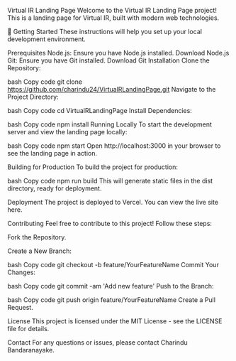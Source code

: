 Virtual IR Landing Page
Welcome to the Virtual IR Landing Page project! This is a landing page for Virtual IR, built with modern web technologies.

🚀 Getting Started
These instructions will help you set up your local development environment.

Prerequisites
Node.js: Ensure you have Node.js installed. Download Node.js
Git: Ensure you have Git installed. Download Git
Installation
Clone the Repository:

bash
Copy code
git clone https://github.com/charindu24/VirtualRLandingPage.git
Navigate to the Project Directory:

bash
Copy code
cd VirtualRLandingPage
Install Dependencies:

bash
Copy code
npm install
Running Locally
To start the development server and view the landing page locally:

bash
Copy code
npm start
Open http://localhost:3000 in your browser to see the landing page in action.

Building for Production
To build the project for production:

bash
Copy code
npm run build
This will generate static files in the dist directory, ready for deployment.

Deployment
The project is deployed to Vercel. You can view the live site here.

Contributing
Feel free to contribute to this project! Follow these steps:

Fork the Repository.

Create a New Branch:

bash
Copy code
git checkout -b feature/YourFeatureName
Commit Your Changes:

bash
Copy code
git commit -am 'Add new feature'
Push to the Branch:

bash
Copy code
git push origin feature/YourFeatureName
Create a Pull Request.

License
This project is licensed under the MIT License - see the LICENSE file for details.

Contact
For any questions or issues, please contact Charindu Bandaranayake.
